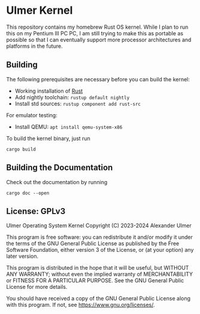 # Ulmer Kernel

This repository contains my homebrew Rust OS kernel. While I plan to run this on my Pentium III PC
PC, I am still trying to make this as portable as possible so that I can eventually support more
processor architectures and platforms in the future.

## Building

The following prerequisites are necessary before you can build the kernel:

- Working installation of [Rust](https://www.rust-lang.org/tools/install)
- Add nightly toolchain: `rustup default nightly`
- Install std sources: `rustup component add rust-src`

For emulator testing:

- Install QEMU: `apt install qemu-system-x86`

To build the kernel binary, just run

```
cargo build
```

## Building the Documentation

Check out the documentation by running

```
cargo doc --open
```

## License: GPLv3

Ulmer Operating System Kernel
Copyright (C) 2023-2024 Alexander Ulmer

This program is free software: you can redistribute it and/or modify
it under the terms of the GNU General Public License as published by
the Free Software Foundation, either version 3 of the License, or
(at your option) any later version.

This program is distributed in the hope that it will be useful,
but WITHOUT ANY WARRANTY; without even the implied warranty of
MERCHANTABILITY or FITNESS FOR A PARTICULAR PURPOSE. See the
GNU General Public License for more details.

You should have received a copy of the GNU General Public License
along with this program. If not, see <https://www.gnu.org/licenses/>.

